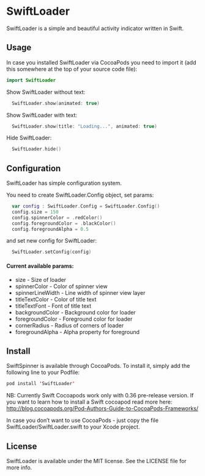 # SwiftLoader
SwiftLoader is a simple and beautiful activity indicator written in Swift.

## Usage

In case you installed SwiftLoader via CocoaPods you need to import it (add this somewhere at the top of your source code file):
```swift
import SwiftLoader
```

Show SwiftLoader without text:
```swift
  SwiftLoader.show(animated: true)
```

Show SwiftLoader with text: 
```swift
  SwiftLoader.show(title: "Loading...", animated: true)
```

Hide SwiftLoader:
```swift
  SwiftLoader.hide()
```

## Configuration
SwiftLoader has simple configuration system.

You need to create SwiftLoader.Config object, set params:
```swift
  var config : SwiftLoader.Config = SwiftLoader.Config()
  config.size = 150
  config.spinnerColor = .redColor()
  config.foregroundColor = .blackColor()
  config.foregroundAlpha = 0.5
```
and set new config for SwiftLoader:
```swift
  SwiftLoader.setConfig(config)
```

#### Current available params:

* size - Size of loader
* spinnerColor - Color of spinner view
* spinnerLineWidth - Line width of spinner view layer
* titleTextColor - Color of title text
* titleTextFont - Font of title text
* backgroundColor - Background color for loader
* foregroundColor - Foreground color for loader
* cornerRadius - Radius of corners of loader
* foregroundAlpha - Alpha property for foreground


## Install
SwiftSpinner is available through CocoaPods. To install it, simply add the following line to your Podfile:

```swift
pod install 'SwiftLoader'
```
NB: Currently Swift Cocoapods work only with 0.36 pre-release version. If you want to learn how to install a Swift cocoapod read more here: http://blog.cocoapods.org/Pod-Authors-Guide-to-CocoaPods-Frameworks/

In case you don’t want to use CocoaPods - just copy the file SwiftLoader/SwiftLoader.swift to your Xcode project.

## License

SwiftLoader is available under the MIT license. See the LICENSE file for more info.
